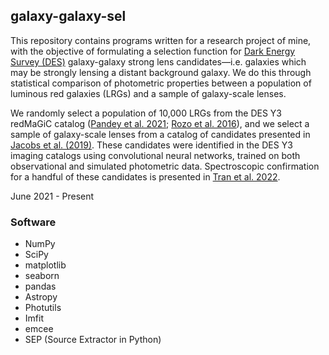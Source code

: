 ## galaxy-galaxy-sel
This repository contains programs written for a research project of mine, with the objective of formulating a selection function for [Dark Energy Survey (DES)](https://github.com/DarkEnergySurvey) galaxy-galaxy strong lens candidates—i.e. galaxies which may be strongly lensing a distant background galaxy. We do this through statistical comparison of photometric properties between a population of luminous red galaxies (LRGs) and a sample of galaxy-scale lenses.

We randomly select a population of 10,000 LRGs from the DES Y3 redMaGiC catalog ([Pandey et al. 2021](https://arxiv.org/abs/2105.13545); [Rozo et al. 2016](https://academic.oup.com/mnras/article/461/2/1431/2608400)), and we select a sample of galaxy-scale lenses from a catalog of candidates presented in [Jacobs et al. \(2019\)](https://iopscience.iop.org/article/10.3847/1538-4365/ab26b6). These candidates were identified in the DES Y3 imaging catalogs using convolutional neural networks, trained on both observational and simulated photometric data. Spectroscopic confirmation for a handful of these candidates is presented in [Tran et al. 2022](https://arxiv.org/abs/2205.05307).

June 2021 - Present

### Software

* NumPy
* SciPy
* matplotlib
* seaborn
* pandas
* Astropy
* Photutils
* Imfit
* emcee
* SEP (Source Extractor in Python)
